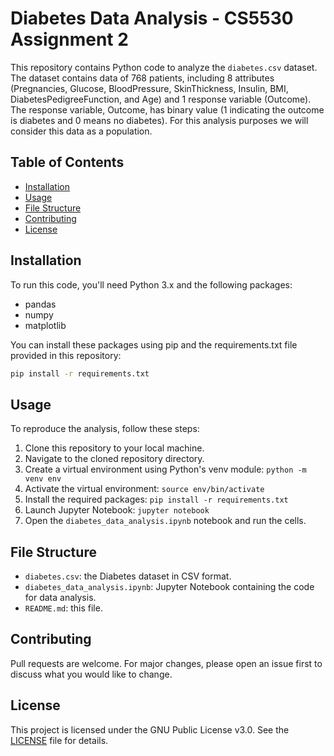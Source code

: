 # Diabetes Data Analysis - CS5530 Assignment 2

This repository contains Python code to analyze the `diabetes.csv` dataset. The dataset contains data of 768 patients, including 8 attributes (Pregnancies, Glucose, BloodPressure, SkinThickness, Insulin, BMI, DiabetesPedigreeFunction, and Age) and 1 response variable (Outcome). The response variable, Outcome, has binary value (1 indicating the outcome is diabetes and 0 means no diabetes). For this analysis purposes we will consider this data as a population.

## Table of Contents

- [Installation](#installation)
- [Usage](#usage)
- [File Structure](#file-structure)
- [Contributing](#contributing)
- [License](#license)

## Installation

To run this code, you'll need Python 3.x and the following packages:

- pandas
- numpy
- matplotlib

You can install these packages using pip and the requirements.txt file provided in this repository:

```bash
pip install -r requirements.txt
```

## Usage

To reproduce the analysis, follow these steps:

1. Clone this repository to your local machine.
2. Navigate to the cloned repository directory.
3. Create a virtual environment using Python's venv module: `python -m venv env`
4. Activate the virtual environment: `source env/bin/activate`
5. Install the required packages: `pip install -r requirements.txt`
6. Launch Jupyter Notebook: `jupyter notebook`
7. Open the `diabetes_data_analysis.ipynb` notebook and run the cells.

## File Structure

- `diabetes.csv`: the Diabetes dataset in CSV format.
- `diabetes_data_analysis.ipynb`: Jupyter Notebook containing the code for data analysis.
- `README.md`: this file.

## Contributing

Pull requests are welcome. For major changes, please open an issue first to discuss what you would like to change.

## License

This project is licensed under the GNU Public License v3.0. See the [LICENSE](LICENSE) file for details.
